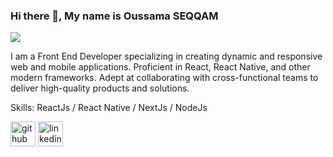 ### Hi there 👋, My name is Oussama SEQQAM
![](https://media.licdn.com/dms/image/D4E16AQEvtVuBtynAxA/profile-displaybackgroundimage-shrink_350_1400/0/1709821873938?e=1722470400&v=beta&t=6fn04tUfMqR7bLn_8lD9AwpEkx54KbBMkkSCwBCKIqM)

I am a Front End Developer specializing in creating dynamic and responsive web and mobile applications. Proficient in React, React Native, and other modern frameworks. Adept at collaborating with cross-functional teams to deliver high-quality products and solutions.

Skills: ReactJs / React Native / NextJs / NodeJs



[<img src='https://cdn.jsdelivr.net/npm/simple-icons@3.0.1/icons/github.svg' alt='github' height='40'>](https://github.com/ouseqqam)  [<img src='https://cdn.jsdelivr.net/npm/simple-icons@3.0.1/icons/linkedin.svg' alt='linkedin' height='40'>](https://www.linkedin.com/in/https://www.linkedin.com/in/oussama-seqqam//)  

